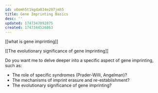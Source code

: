 ```yaml
---
id: u0omh5t1kgda034e297jmh5
title: Gene Imprinting Basics
desc: ''
updated: 1747347092875
created: 1747344526863
---
```


[[what is gene imprinting]]



[[The evolutionary significance of gene imprinting]]



Do you want me to delve deeper into a specific aspect of gene imprinting, such as:

*   The role of specific syndromes (Prader-Willi, Angelman)?
*   The mechanisms of imprint erasure and re-establishment?
*   The evolutionary significance of gene imprinting?